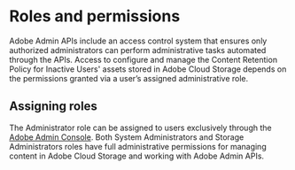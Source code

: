 # Roles and permissions

Adobe Admin APIs include an access control system that ensures only authorized administrators can perform administrative tasks automated through the APIs. Access to configure and manage the Content Retention Policy for Inactive Users' assets stored in Adobe Cloud Storage depends on the permissions granted via a user’s assigned administrative role.

## Assigning roles

The Administrator role can be assigned to users exclusively through the [Adobe Admin Console](https://adminconsole.adobe.com/). Both System Administrators and Storage Administrators roles have full administrative permissions for managing content in Adobe Cloud Storage and working with Adobe Admin APIs.
